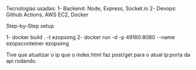 Tecnologias usadas:
1- Backend: Node, Express, Socket.io
2- Devops: Github Actions, AWS EC2, Docker

Step-by-Step setup


1- docker build . -t ezopsimg
2- docker run -d -p 49160:8080 --name ezopsconteiner ezopsimg










Tive que atualizar o ip que o index.html faz post/get para o atual ip:porta da api rodando.


